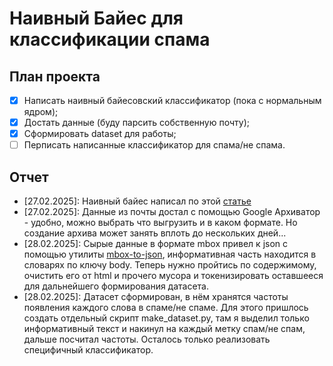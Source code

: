# Наивный Байес для классификации спама
## План проекта
- [x] Написать наивный байесовский классификатор (пока с нормальным ядром);
- [x] Достать данные (буду парсить собственную почту);
- [x] Сформировать dataset для работы;
- [ ] Перписать написанные классификатор для спама/не спама.
## Отчет
- \[27.02.2025\]: Наивный  байес написал по этой [статье](https://en.wikipedia.org/wiki/Naive_Bayes_classifier#Training)
- \[27.02.2025\]: Данные из почты достал с помощью Google Архиватор - удобно, можно выбрать что выгрузить и в каком формате. Но создание архива может занять вплоть до нескольких дней... 
- \[28.02.2025\]: Сырые данные в формате mbox привел к json с помощью утилиты [mbox-to-json](https://github.com/PS1607/mbox-to-json), информативная часть находится в словарях по ключу body. Теперь нужно пройтись по содержимому, очистить его от html и прочего мусора и токенизировать оставшееся для дальнейшего формирования датасета. 
- \[28.02.2025\]: Датасет сформирован, в нём хранятся частоты появления каждого слова в спаме/не спаме. Для этого пришлось создать отдельный скрипт make_dataset.py, там я выделил только информативный текст и накинул на каждый метку спам/не спам, дальше посчитал частоты. Осталось только реализовать специфичный классификатор.